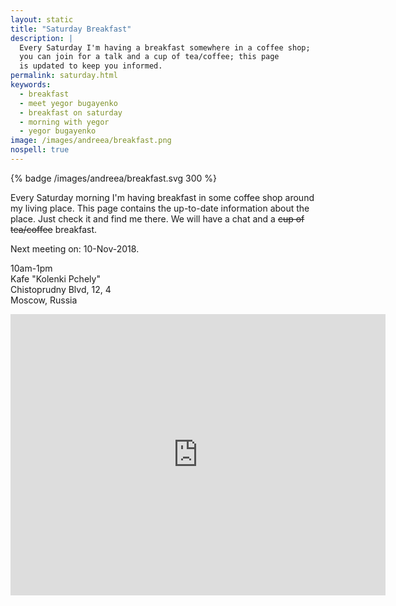 ```yaml
---
layout: static
title: "Saturday Breakfast"
description: |
  Every Saturday I'm having a breakfast somewhere in a coffee shop;
  you can join for a talk and a cup of tea/coffee; this page
  is updated to keep you informed.
permalink: saturday.html
keywords:
  - breakfast
  - meet yegor bugayenko
  - breakfast on saturday
  - morning with yegor
  - yegor bugayenko
image: /images/andreea/breakfast.png
nospell: true
---
```


{% badge /images/andreea/breakfast.svg 300 %}

Every Saturday morning I'm having breakfast in some coffee shop
around my living place. This page contains the up-to-date information about
the place. Just check it and find me there. We will have a chat
and a <del>cup of tea/coffee</del> breakfast.

Next meeting on: 10-Nov-2018.

10am-1pm<br/>
Kafe "Kolenki Pchely"<br/>
Chistoprudny Blvd, 12, 4<br/>
Moscow, Russia

<iframe src="https://www.google.com/maps/embed?pb=!1m18!1m12!1m3!1d2244.823858419749!2d37.64076495156198!3d55.761561980460286!2m3!1f0!2f0!3f0!3m2!1i1024!2i768!4f13.1!3m3!1m2!1s0x46b54a604851ff9f%3A0x5541bf9389762ae1!2sKafe+%22Kolenki+Pchely%22!5e0!3m2!1sen!2sae!4v1540718717197" width="600" height="450" frameborder="0" style="border:0" allowfullscreen></iframe>
